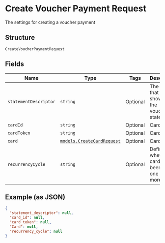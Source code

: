 
# Create Voucher Payment Request

The settings for creating a voucher payment

## Structure

`CreateVoucherPaymentRequest`

## Fields

| Name | Type | Tags | Description |
|  --- | --- | --- | --- |
| `statementDescriptor` | `string` | Optional | The text that will be shown on the voucher's statement |
| `cardId` | `string` | Optional | Card id |
| `cardToken` | `string` | Optional | Card token |
| `card` | [`models.CreateCardRequest`](../../doc/models/create-card-request.md) | Optional | Card info |
| `recurrencyCycle` | `string` | Optional | Defines whether the card has been used one or more times. |

## Example (as JSON)

```json
{
  "statement_descriptor": null,
  "card_id": null,
  "card_token": null,
  "Card": null,
  "recurrency_cycle": null
}
```


